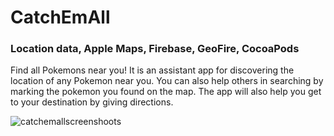 # CatchEmAll

### Location data, Apple Maps, Firebase, GeoFire, CocoaPods

  Find all Pokemons near you! 
It is an assistant app for discovering the location of any Pokemon near you.
You can also help others in searching by marking the pokemon you found on the map. 
The app will also help you get to your destination by giving directions.

![catchemallscreenshoots](https://user-images.githubusercontent.com/33023069/37285748-4acf6eee-2600-11e8-924c-cdc21f807143.png)
